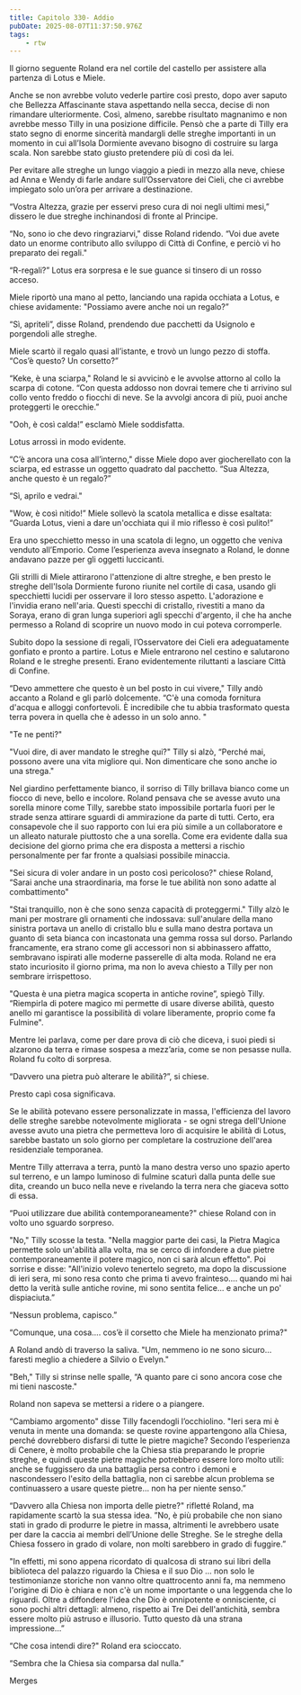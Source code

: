 ```yaml
---
title: Capitolo 330- Addio
pubDate: 2025-08-07T11:37:50.976Z
tags:
    - rtw
---
```











Il giorno seguente Roland era nel cortile del castello per assistere alla partenza di Lotus e Miele.


Anche se non avrebbe voluto vederle partire così presto, dopo aver saputo che Bellezza Affascinante stava aspettando nella secca, decise di non rimandare ulteriormente. Così, almeno, sarebbe risultato magnanimo e non avrebbe messo Tilly in una posizione difficile. Pensò che a parte di Tilly era stato segno di enorme sincerità mandargli delle streghe importanti in un momento in cui all’Isola Dormiente avevano bisogno di costruire su larga scala. Non sarebbe stato giusto pretendere più di così da lei.


Per evitare alle streghe un lungo viaggio a piedi in mezzo alla neve, chiese ad Anna e Wendy di farle andare sull’Osservatore dei Cieli, che ci avrebbe impiegato solo un’ora per arrivare a destinazione.


“Vostra Altezza, grazie per esservi preso cura di noi negli ultimi mesi,” dissero le due streghe inchinandosi di fronte al Principe.


“No, sono io che devo ringraziarvi," disse Roland ridendo. “Voi due avete dato un enorme contributo allo sviluppo di Città di Confine, e perciò vi ho preparato dei regali."


“R-regali?” Lotus era sorpresa e le sue guance si tinsero di un rosso acceso.


Miele riportò una mano al petto, lanciando una rapida occhiata a Lotus, e chiese avidamente: "Possiamo avere anche noi un regalo?”


“Sì, apriteli”, disse Roland, prendendo due pacchetti da Usignolo e porgendoli alle streghe.


Miele scartò il regalo quasi all’istante, e trovò un lungo pezzo di stoffa. “Cos’è questo? Un corsetto?”


“Keke, è una sciarpa," Roland le si avvicinò e le avvolse attorno al collo la scarpa di cotone. “Con questa addosso non dovrai temere che ti arrivino sul collo vento freddo o fiocchi di neve. Se la avvolgi ancora di più, puoi anche proteggerti le orecchie.”


"Ooh, è così calda!” esclamò Miele soddisfatta.


Lotus arrossì in modo evidente.


“C’è ancora una cosa all’interno," disse Miele dopo aver giocherellato con la sciarpa, ed estrasse un oggetto quadrato dal pacchetto. “Sua Altezza, anche questo è un regalo?”


“Sì, aprilo e vedrai."


"Wow, è così nitido!” Miele sollevò la scatola metallica e disse esaltata: “Guarda Lotus, vieni a dare un'occhiata qui il mio riflesso è così pulito!”


Era uno specchietto messo in una scatola di legno, un oggetto che veniva venduto all’Emporio. Come l’esperienza aveva insegnato a Roland, le donne andavano pazze per gli oggetti luccicanti.


Gli strilli di Miele attirarono l'attenzione di altre streghe, e ben presto le streghe dell'Isola Dormiente furono riunite nel cortile di casa, usando gli specchietti lucidi per osservare il loro stesso aspetto. L'adorazione e l'invidia erano nell'aria.  Questi specchi di cristallo, rivestiti a mano da Soraya, erano di gran lunga superiori agli specchi d'argento, il che ha anche permesso a Roland di scoprire un nuovo modo in cui poteva corromperle.


Subito dopo la sessione di regali, l’Osservatore dei Cieli era adeguatamente gonfiato e pronto a partire. Lotus e Miele entrarono nel cestino e salutarono Roland e le streghe presenti. Erano evidentemente riluttanti a lasciare Città di Confine.


“Devo ammettere che questo è un bel posto in cui vivere," Tilly andò accanto a Roland e gli parlò dolcemente. “C'è una comoda fornitura d'acqua e alloggi confortevoli. È incredibile che tu abbia trasformato questa terra povera in quella che è adesso in un solo anno. "


"Te ne penti?"


"Vuoi dire, di aver mandato le streghe qui?" Tilly si alzò, “Perché mai, possono avere una vita migliore qui. Non dimenticare che sono anche io una strega."


Nel giardino perfettamente bianco, il sorriso di Tilly brillava bianco come un fiocco di neve, bello e incolore. Roland pensava che se avesse avuto una sorella minore come Tilly, sarebbe stato impossibile portarla fuori per le strade senza attirare sguardi di ammirazione da parte di tutti. Certo, era consapevole che il suo rapporto con lui era più simile a un collaboratore e un alleato naturale piuttosto che a una sorella. Come era evidente dalla sua decisione del giorno prima che era disposta a mettersi a rischio personalmente per far fronte a qualsiasi possibile minaccia.


"Sei sicura di voler andare in un posto così pericoloso?" chiese Roland, “Sarai anche una straordinaria, ma forse le tue abilità non sono adatte al combattimento"


"Stai tranquillo, non è che sono senza capacità di proteggermi." Tilly alzò le mani per mostrare gli ornamenti che indossava: sull'anulare della mano sinistra portava un anello di cristallo blu e sulla mano destra portava un guanto di seta bianca con incastonata una gemma rossa sul dorso. Parlando francamente, era strano come gli accessori non si abbinassero affatto, sembravano ispirati alle moderne passerelle di alta moda. Roland ne era stato incuriosito il giorno prima, ma non lo aveva chiesto a Tilly per non sembrare irrispettoso.


"Questa è una pietra magica scoperta in antiche rovine”, spiegò Tilly. “Riempirla di potere magico mi permette di usare diverse abilità, questo anello mi garantisce la possibilità di volare liberamente, proprio come fa Fulmine".


Mentre lei parlava, come per dare prova di ciò che diceva, i suoi piedi si alzarono da terra e rimase sospesa a mezz’aria, come se non pesasse nulla. Roland fu colto di sorpresa.


“Davvero una pietra può alterare le abilità?”, si chiese.


Presto capì cosa significava.


Se le abilità potevano essere personalizzate in massa, l'efficienza del lavoro delle streghe sarebbe notevolmente migliorata - se ogni strega dell'Unione avesse avuto una pietra che permetteva loro di acquisire le abilità di Lotus, sarebbe bastato un solo giorno per completare la costruzione dell'area residenziale temporanea.


Mentre Tilly atterrava a terra, puntò la mano destra verso uno spazio aperto sul terreno, e un lampo luminoso di fulmine scaturì dalla punta delle sue dita, creando un buco nella neve e rivelando la terra nera che giaceva sotto di essa.


“Puoi utilizzare due abilità contemporaneamente?" chiese Roland con in volto uno sguardo sorpreso.


"No," Tilly scosse la testa. "Nella maggior parte dei casi, la Pietra Magica permette solo un'abilità alla volta, ma se cerco di infondere a due pietre contemporaneamente il potere magico, non ci sarà alcun effetto". Poi sorrise e disse: "All'inizio volevo tenertelo segreto, ma dopo la discussione di ieri sera, mi sono resa conto che prima ti avevo frainteso.... quando mi hai detto la verità sulle antiche rovine, mi sono sentita felice... e anche un po' dispiaciuta.”


“Nessun problema, capisco.”


“Comunque, una cosa…. cos’è il corsetto che Miele ha menzionato prima?"


A Roland andò di traverso la saliva. "Um, nemmeno io ne sono sicuro… faresti meglio a chiedere a Silvio o Evelyn."


"Beh," Tilly si strinse nelle spalle, “A quanto pare ci sono ancora cose che mi tieni nascoste."


Roland non sapeva se mettersi a ridere o a piangere.


“Cambiamo argomento" disse Tilly facendogli l’occhiolino. "Ieri sera mi è venuta in mente una domanda: se queste rovine appartengono alla Chiesa, perché dovrebbero disfarsi di tutte le pietre magiche? Secondo l’esperienza di Cenere, è molto probabile che la Chiesa stia preparando le proprie streghe, e quindi queste pietre magiche potrebbero essere loro molto utili: anche se fuggissero da una battaglia persa contro i demoni e nascondessero l'esito della battaglia, non ci sarebbe alcun problema se continuassero a usare queste pietre… non ha per niente senso.”


“Davvero alla Chiesa non importa delle pietre?" rifletté Roland, ma rapidamente scartò la sua stessa idea. ”No, è più probabile che non siano stati in grado di produrre le pietre in massa, altrimenti le avrebbero usate per dare la caccia ai membri dell’Unione delle Streghe. Se le streghe della Chiesa fossero in grado di volare, non molti sarebbero in grado di fuggire.”


"In effetti, mi sono appena ricordato di qualcosa di strano sui libri della biblioteca del palazzo riguardo la Chiesa e il suo Dio ... non solo le testimonianze storiche non vanno oltre quattrocento anni fa, ma nemmeno l'origine di Dio è chiara e non c'è un nome importante o una leggenda che lo riguardi. Oltre a diffondere l'idea che Dio è onnipotente e onnisciente, ci sono pochi altri dettagli: almeno, rispetto ai Tre Dei dell'antichità, sembra essere molto più astruso e illusorio. Tutto questo dà una strana impressione…”


“Che cosa intendi dire?" Roland era scioccato.


“Sembra che la Chiesa sia comparsa dal nulla.”






Merges
                                


                                



